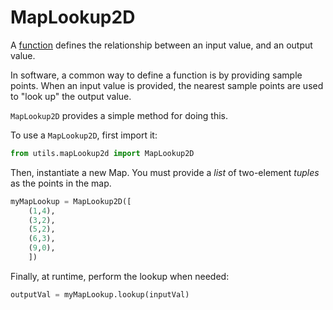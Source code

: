 # MapLookup2D

A [function](https://en.wikipedia.org/wiki/Function_(mathematics)) defines the relationship between an input value, and an output value.

In software, a common way to define a function is by providing sample points. When an input value is provided, the nearest sample points are used to "look up" the output value.

`MapLookup2D` provides a simple method for doing this.

To use a `MapLookup2D`, first import it:

```py
from utils.mapLookup2d import MapLookup2D
```

Then, instantiate a new Map. You must provide a _list_ of two-element _tuples_ as the points in the map.

```py
myMapLookup = MapLookup2D([
    (1,4),
    (3,2),
    (5,2),
    (6,3),
    (9,0),
    ])
```

Finally, at runtime, perform the lookup when needed:

```py
outputVal = myMapLookup.lookup(inputVal)
```